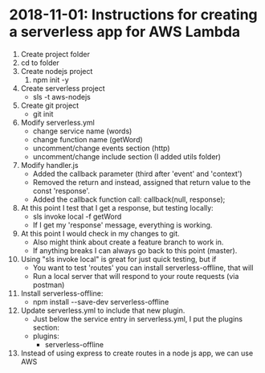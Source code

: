 # 2018-11-01: Instructions for creating a serverless app for AWS Lambda

1. Create project folder
1. cd to folder
1. Create nodejs project
   1. npm init -y
1. Create serverless project
   - sls -t aws-nodejs
1. Create git project
   - git init
1. Modify serverless.yml
   - change service name (words)
   - change function name (getWord)
   - uncomment/change events section (http)
   - uncomment/change include section (I added utils folder)
1. Modify handler.js
   - Added the callback parameter (third after 'event' and 'context')
   - Removed the return and instead, assigned that return value to the const 'response'.
   - Added the callback function call: callback(null, response);
1. At this point I test that I get a response, but testing locally:
   - sls invoke local -f getWord
   - If I get my 'response' message, everything is working.
1. At this point I would check in my changes to git.
   - Also might think about create a feature branch to work in.
   - If anything breaks I can always go back to this point (master).
1. Using "sls invoke local" is great for just quick testing, but if
   - You want to test 'routes' you can install serverless-offline, that will
   - Run a local server that will respond to your route requests (via postman)
1. Install serverless-offline:
   - npm install --save-dev serverless-offline
1. Update serverless.yml to include that new plugin.
   - Just below the service entry in serverless.yml, I put the plugins section:
   - plugins:
     - serverless-offline
1. Instead of using express to create routes in a node js app, we can use AWS
